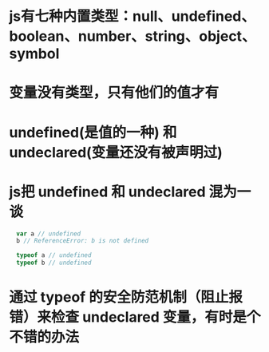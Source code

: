 # js有七种内置类型：null、undefined、boolean、number、string、object、symbol

# 变量没有类型，只有他们的值才有

# undefined(是值的一种) 和 undeclared(变量还没有被声明过)  

# js把 undefined 和 undeclared 混为一谈

```js
  var a // undefined
  b // ReferenceError: b is not defined

  typeof a // undefined
  typeof b // undefined
```

# 通过 typeof 的安全防范机制（阻止报错）来检查 undeclared 变量，有时是个不错的办法

